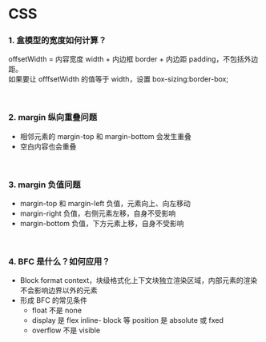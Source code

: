 # CSS

### 1. 盒模型的宽度如何计算？

offsetWidth = 内容宽度 width + 内边框 border + 内边距 padding，不包括外边距。  
如果要让 offfsetWidth 的值等于 width，设置 box-sizing:border-box;

<br>

### 2. margin 纵向重叠问题

- 相邻元素的 margin-top 和 margin-bottom 会发生重叠
- 空白内容也会重叠

<br>

### 3. margin 负值问题

- margin-top 和 margin-left 负值，元素向上、向左移动
- margin-right 负值，右侧元素左移，自身不受影响
- margin-bottom 负值，下方元素上移，自身不受影响

<br>

### 4. BFC 是什么？如何应用？

- Block format context，块级格式化上下文块独立渲染区域，内部元素的渲染不会影响边界以外的元素
- 形成 BFC 的常见条件
  - float 不是 none
  - display 是 flex inline- block 等 position 是 absolute 或 fxed
  - overflow 不是 visible
